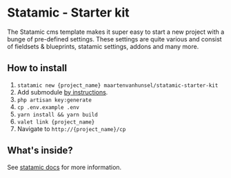 # Statamic - Starter kit

The Statamic cms template makes it super easy to start a new project with a bunge of pre-defined settings. These settings are quite various and consist of fieldsets & blueprints, statamic settings, addons and many more.

## How to install

1. `statamic new {project_name} maartenvanhunsel/statamic-starter-kit`
2. Add submodule [by instructions](https://gitlab.com/ptchr-projects/statamic-basics).
3. `php artisan key:generate`
4. `cp .env.example .env`
5. `yarn install && yarn build`
6. `valet link {project_name}`
7. Navigate to `http://{project_name}/cp`

## What's inside?
See [statamic docs](https://nobears.atlassian.net/l/cp/PR0rD2YP) for more information.
